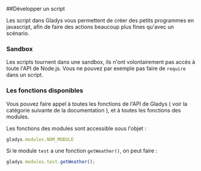 ##Développer un script

Les script dans Gladys vous permettent de créer des petits programmes en javascript, afin de faire des actions beaucoup plus fines qu'avec un scénario.

### Sandbox

Les scripts tournent dans une sandbox, ils n'ont volontairement pas accès à toute l'API de Node.js. Vous ne pouvez par exemple pas faire de `require` dans un script.

### Les fonctions disponibles

Vous pouvez faire appel à toutes les fonctions de l'API de Gladys ( voir la catégorie suivante de la documentation ), et à toutes les fonctions des modules.

Les fonctions des modules sont accessible sous l'objet :

```javascript
gladys.modules.NOM_MODULE
```

Si le module `test` a une fonction `getWeather()`, on peut faire :

```javascript
gladys.modules.test.getWeather();
```